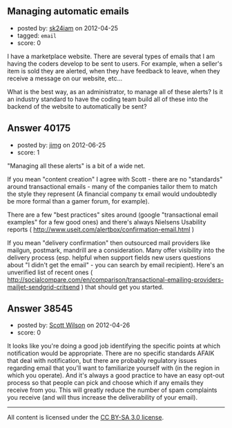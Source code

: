 ## Managing automatic emails

- posted by: [sk24iam](https://stackexchange.com/users/-1/4660-sk24iam) on 2012-04-25
- tagged: `email`
- score: 0

I have a marketplace website.  There are several types of emails that I am having the coders develop to be sent to users.  For example, when a seller's item is sold they are alerted, when they have feedback to leave, when they receive a message on our website, etc...

What is the best way, as an administrator, to manage all of these alerts?  Is it an industry standard to have the coding team build all of these into the backend of the website to automatically be sent?


## Answer 40175

- posted by: [jimg](https://stackexchange.com/users/-1/2380-jimg) on 2012-06-25
- score: 1

"Managing all these alerts" is a bit of a wide net.  

If you mean "content creation" I agree with Scott - there are no "standards" around transactional emails - many of the companies tailor them to match the style they represent (A financial company tx email would undoubtedly be more formal than a gamer forum, for example).

There are a few "best practices" sites around (google "transactional email examples" for a few good ones) and there's always Nielsens Usability reports ( http://www.useit.com/alertbox/confirmation-email.html )

If you mean "delivery confirmation" then outsourced mail providers like mailgun, postmark, mandrill are a consideration. Many offer visibility into the delivery process (esp. helpful when support fields new users questions about "I didn't get the email" - you can search by email recipient).  Here's an unverified list of recent ones ( http://socialcompare.com/en/comparison/transactional-emailing-providers-mailjet-sendgrid-critsend ) that should get you started. 



## Answer 38545

- posted by: [Scott Wilson](https://stackexchange.com/users/-1/17652-scott-wilson) on 2012-04-26
- score: 0

It looks like you're doing a good job identifying the specific points at which notification would be appropriate.  There are no specific standards AFAIK that deal with notification, but there are probably regulatory issues regarding email that you'll want to familiarize yourself with (in the region in which you operate).  And it's always a good practice to have an easy opt-out process so that people can pick and choose which if any emails they receive from you.  This will greatly reduce the number of spam complaints you receive (and will thus increase the deliverability of your email). 



---

All content is licensed under the [CC BY-SA 3.0 license](https://creativecommons.org/licenses/by-sa/3.0/).
